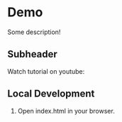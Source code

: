# Demo

Some description!

## Subheader

Watch tutorial on youtube:

## Local Development

1. Open index.html in your browser.